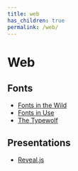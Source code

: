 ```yaml
---
title: web
has_children: true
permalink: /web/
---
```



# Web

## Fonts

* [Fonts in the Wild](www.fontsinthewild.com)
* [Fonts in Use](https://fontsinuse.com)
* [The Typewolf](https://www.typewolf.com)


## Presentations

* [Reveal.js](https://revealjs.com)
